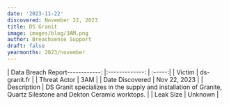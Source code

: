 ```yaml
---
date: '2023-11-22'
discovered: November 22, 2023
title: DS Granit
image: images/blog/3AM.png
author: Breachsense Support
draft: false
yearmonths: 2023/november
---
```


| Data Breach Report------------:     |:-------------:    | :-----:|
| Victim      | ds-granit.fr      | 
| Threat Actor      | 3AM      | 
| Date Discovered      | Nov 22, 2023      | 
| Description      | DS Granit specializes in the supply and installation of Granite, Quartz Silestone and Dekton Ceramic worktops.      | 
| Leak Size      | Unknown      | 


